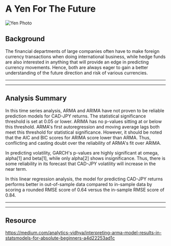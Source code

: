 # A Yen For The Future

![Yen Photo](Images/unit-10-readme-photo.png)

## Background

The financial departments of large companies often have to make foreign currency transactions when doing international business, while hedge funds are also interested in anything that will provide an edge in predicting currency movements. Hence, both are always eager to gain a better understanding of the future direction and risk of various currencies. 

- - -

- - -
## Analysis Summary
In this time series analysis, ARMA and ARIMA have not proven to be reliable prediction models for CAD-JPY returns. The statistical significance threshold is set at 0.05 or lower. ARIMA has no p-values sitting at or below this threshold. ARMA's first autoregression and moving average lags both meet this threshold for statistical significance. However, it should be noted that the AIC and BIC scores for ARIMA score lower than ARMA. Thus, conflicting and casting doubt over the reliability of ARMA's fit over ARIMA.

In predicting volatility, GARCH's p-values are highly significant at omega, alpha[1] and beta[1], while only alpha[2] shows insignificance. Thus, there is some reliability in its forecast that CAD-JPY volatility will increase in the near term.

In this linear regression analysis, the model for predicting CAD-JPY returns performs better in out-of-sample data compared to in-sample data by scoring a rounded RMSE score of 0.64 versus the in-sample RMSE score of 0.84.
- - -
- - -
## Resource
https://medium.com/analytics-vidhya/interpreting-arma-model-results-in-statsmodels-for-absolute-beginners-a4d22253ad1c

